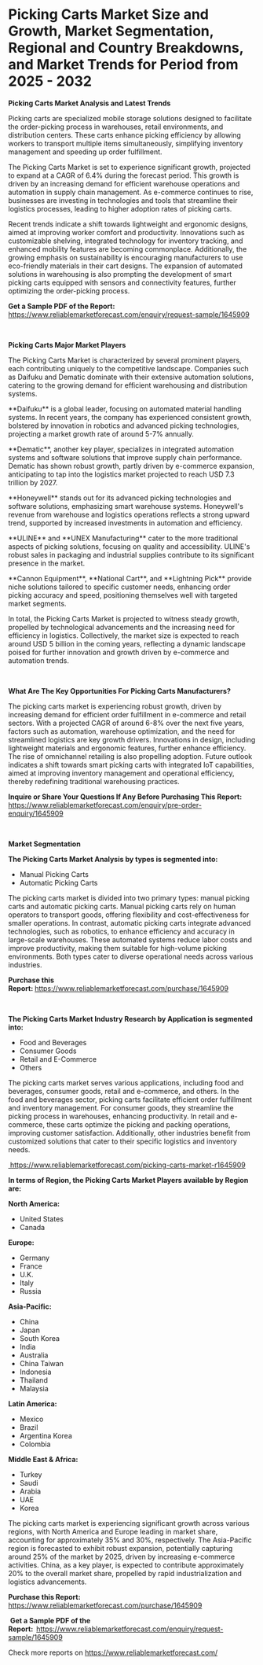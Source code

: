 <p><h1>Picking Carts Market Size and Growth, Market Segmentation, Regional and Country Breakdowns, and Market Trends for Period from 2025 -  2032</h1></p><p><strong>Picking Carts Market Analysis and Latest Trends</strong></p>
<p><p>Picking carts are specialized mobile storage solutions designed to facilitate the order-picking process in warehouses, retail environments, and distribution centers. These carts enhance picking efficiency by allowing workers to transport multiple items simultaneously, simplifying inventory management and speeding up order fulfillment.</p><p>The Picking Carts Market is set to experience significant growth, projected to expand at a CAGR of 6.4% during the forecast period. This growth is driven by an increasing demand for efficient warehouse operations and automation in supply chain management. As e-commerce continues to rise, businesses are investing in technologies and tools that streamline their logistics processes, leading to higher adoption rates of picking carts.</p><p>Recent trends indicate a shift towards lightweight and ergonomic designs, aimed at improving worker comfort and productivity. Innovations such as customizable shelving, integrated technology for inventory tracking, and enhanced mobility features are becoming commonplace. Additionally, the growing emphasis on sustainability is encouraging manufacturers to use eco-friendly materials in their cart designs. The expansion of automated solutions in warehousing is also prompting the development of smart picking carts equipped with sensors and connectivity features, further optimizing the order-picking process.</p></p>
<p><strong>Get a Sample PDF of the Report:&nbsp;</strong> <a href="https://www.reliablemarketforecast.com/enquiry/request-sample/1645909?utm_campaign=1840&utm_medium=2&utm_source=Github&utm_content=ia&utm_term=21022025&utm_id=picking-carts">https://www.reliablemarketforecast.com/enquiry/request-sample/1645909</a></p>
<p>&nbsp;</p>
<p><strong>Picking Carts Major Market Players</strong></p>
<p><p>The Picking Carts Market is characterized by several prominent players, each contributing uniquely to the competitive landscape. Companies such as Daifuku and Dematic dominate with their extensive automation solutions, catering to the growing demand for efficient warehousing and distribution systems. </p><p>**Daifuku** is a global leader, focusing on automated material handling systems. In recent years, the company has experienced consistent growth, bolstered by innovation in robotics and advanced picking technologies, projecting a market growth rate of around 5-7% annually. </p><p>**Dematic**, another key player, specializes in integrated automation systems and software solutions that improve supply chain performance. Dematic has shown robust growth, partly driven by e-commerce expansion, anticipating to tap into the logistics market projected to reach USD 7.3 trillion by 2027.</p><p>**Honeywell** stands out for its advanced picking technologies and software solutions, emphasizing smart warehouse systems. Honeywell's revenue from warehouse and logistics operations reflects a strong upward trend, supported by increased investments in automation and efficiency.</p><p>**ULINE** and **UNEX Manufacturing** cater to the more traditional aspects of picking solutions, focusing on quality and accessibility. ULINE's robust sales in packaging and industrial supplies contribute to its significant presence in the market.</p><p>**Cannon Equipment**, **National Cart**, and **Lightning Pick** provide niche solutions tailored to specific customer needs, enhancing order picking accuracy and speed, positioning themselves well with targeted market segments.</p><p>In total, the Picking Carts Market is projected to witness steady growth, propelled by technological advancements and the increasing need for efficiency in logistics. Collectively, the market size is expected to reach around USD 5 billion in the coming years, reflecting a dynamic landscape poised for further innovation and growth driven by e-commerce and automation trends.</p></p>
<p>&nbsp;</p>
<p><strong>What Are The Key Opportunities For Picking Carts Manufacturers?</strong></p>
<p><p>The picking carts market is experiencing robust growth, driven by increasing demand for efficient order fulfillment in e-commerce and retail sectors. With a projected CAGR of around 6-8% over the next five years, factors such as automation, warehouse optimization, and the need for streamlined logistics are key growth drivers. Innovations in design, including lightweight materials and ergonomic features, further enhance efficiency. The rise of omnichannel retailing is also propelling adoption. Future outlook indicates a shift towards smart picking carts with integrated IoT capabilities, aimed at improving inventory management and operational efficiency, thereby redefining traditional warehousing practices.</p></p>
<p><strong>Inquire or Share Your Questions If Any Before Purchasing This Report:</strong> <a href="https://www.reliablemarketforecast.com/enquiry/pre-order-enquiry/1645909?utm_campaign=1840&utm_medium=2&utm_source=Github&utm_content=ia&utm_term=21022025&utm_id=picking-carts">https://www.reliablemarketforecast.com/enquiry/pre-order-enquiry/1645909</a></p>
<p>&nbsp;</p>
<p><strong>Market Segmentation</strong></p>
<p><strong>The Picking Carts Market Analysis by types is segmented into:</strong></p>
<p><ul><li>Manual Picking Carts</li><li>Automatic Picking Carts</li></ul></p>
<p><p>The picking carts market is divided into two primary types: manual picking carts and automatic picking carts. Manual picking carts rely on human operators to transport goods, offering flexibility and cost-effectiveness for smaller operations. In contrast, automatic picking carts integrate advanced technologies, such as robotics, to enhance efficiency and accuracy in large-scale warehouses. These automated systems reduce labor costs and improve productivity, making them suitable for high-volume picking environments. Both types cater to diverse operational needs across various industries.</p></p>
<p><strong>Purchase this Report:&nbsp;</strong><a href="https://www.reliablemarketforecast.com/purchase/1645909?utm_campaign=1840&utm_medium=2&utm_source=Github&utm_content=ia&utm_term=21022025&utm_id=picking-carts">https://www.reliablemarketforecast.com/purchase/1645909</a></p>
<p>&nbsp;</p>
<p><strong>The Picking Carts Market Industry Research by Application is segmented into:</strong></p>
<p><ul><li>Food and Beverages</li><li>Consumer Goods</li><li>Retail and E-Commerce</li><li>Others</li></ul></p>
<p><p>The picking carts market serves various applications, including food and beverages, consumer goods, retail and e-commerce, and others. In the food and beverages sector, picking carts facilitate efficient order fulfillment and inventory management. For consumer goods, they streamline the picking process in warehouses, enhancing productivity. In retail and e-commerce, these carts optimize the picking and packing operations, improving customer satisfaction. Additionally, other industries benefit from customized solutions that cater to their specific logistics and inventory needs.</p></p>
<p><a href="https://www.reliablemarketforecast.com/picking-carts-market-r1645909?utm_campaign=1840&utm_medium=2&utm_source=Github&utm_content=ia&utm_term=21022025&utm_id=picking-carts">&nbsp;https://www.reliablemarketforecast.com/picking-carts-market-r1645909</a></p>
<p><strong>In terms of Region, the Picking Carts Market Players available by Region are:</strong></p>
<p>
    <p> <strong> North America: </strong>
        <ul>
            <li>United States</li>
            <li>Canada</li>
        </ul>
        </p> 
    <p> <strong> Europe: </strong>
        <ul>
            <li>Germany</li>
            <li>France</li>
            <li>U.K.</li>
            <li>Italy</li>
            <li>Russia</li>
        </ul>
        </p> 
    <p> <strong> Asia-Pacific: </strong>
        <ul>
            <li>China</li>
            <li>Japan</li>
            <li>South Korea</li>
            <li>India</li>
            <li>Australia</li>
            <li>China Taiwan</li>
            <li>Indonesia</li>
            <li>Thailand</li>
            <li>Malaysia</li>
        </ul>
        </p> 
    <p> <strong> Latin America: </strong>
        <ul>
            <li>Mexico</li>
            <li>Brazil</li>
            <li>Argentina Korea</li>
            <li>Colombia</li>
        </ul>
        </p> 
    <p> <strong> Middle East & Africa: </strong>
        <ul>
            <li>Turkey</li>
            <li>Saudi</li>
            <li>Arabia</li>
            <li>UAE</li>
            <li>Korea</li>
        </ul>
    </p>
    </p>
<p><p>The picking carts market is experiencing significant growth across various regions, with North America and Europe leading in market share, accounting for approximately 35% and 30%, respectively. The Asia-Pacific region is forecasted to exhibit robust expansion, potentially capturing around 25% of the market by 2025, driven by increasing e-commerce activities. China, as a key player, is expected to contribute approximately 20% to the overall market share, propelled by rapid industrialization and logistics advancements.</p></p>
<p><strong>Purchase this Report: </strong><a href="https://www.reliablemarketforecast.com/purchase/1645909?utm_campaign=1840&utm_medium=2&utm_source=Github&utm_content=ia&utm_term=21022025&utm_id=picking-carts">https://www.reliablemarketforecast.com/purchase/1645909</a></p>
<p>&nbsp;<strong>Get a Sample PDF of the Report:&nbsp;&nbsp;</strong><a href="https://www.reliablemarketforecast.com/enquiry/request-sample/1645909?utm_campaign=1840&utm_medium=2&utm_source=Github&utm_content=ia&utm_term=21022025&utm_id=picking-carts">https://www.reliablemarketforecast.com/enquiry/request-sample/1645909</a></p>
<p><strong></strong></p>
<p>Check more reports on <a href="https://www.reliablemarketforecast.com/?utm_campaign=1840&utm_medium=2&utm_source=Github&utm_content=ia&utm_term=21022025&utm_id=picking-carts">https://www.reliablemarketforecast.com/</a></p>